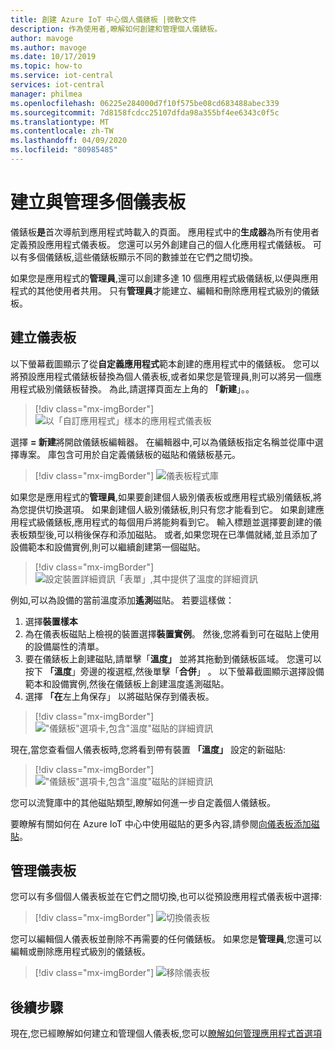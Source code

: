 ```yaml
---
title: 創建 Azure IoT 中心個人儀錶板 |微軟文件
description: 作為使用者,瞭解如何創建和管理個人儀錶板。
author: mavoge
ms.author: mavoge
ms.date: 10/17/2019
ms.topic: how-to
ms.service: iot-central
services: iot-central
manager: philmea
ms.openlocfilehash: 06225e284000d7f10f575be08cd683488abec339
ms.sourcegitcommit: 7d8158fcdcc25107dfda98a355bf4ee6343c0f5c
ms.translationtype: MT
ms.contentlocale: zh-TW
ms.lasthandoff: 04/09/2020
ms.locfileid: "80985485"
---
```

# <a name="create-and-manage-multiple-dashboards"></a>建立與管理多個儀表板

儀錶板**是**首次導航到應用程式時載入的頁面。 應用程式中的**生成器**為所有使用者定義預設應用程式儀表板。 您還可以另外創建自己的個人化應用程式儀錶板。 可以有多個儀錶板,這些儀錶板顯示不同的數據並在它們之間切換。

如果您是應用程式的**管理員**,還可以創建多達 10 個應用程式級儀錶板,以便與應用程式的其他使用者共用。 只有**管理員**才能建立、編輯和刪除應用程式級別的儀錶板。 

## <a name="create-dashboard"></a>建立儀表板

以下螢幕截圖顯示了從**自定義應用程式**範本創建的應用程式中的儀錶板。 您可以將預設應用程式儀錶板替換為個人儀表板,或者如果您是管理員,則可以將另一個應用程式級別儀錶板替換。 為此,請選擇頁面左上角的 **「新建**」。。
 
> [!div class="mx-imgBorder"]
> ![以「自訂應用程式」樣本的應用程式儀表板](media/howto-create-personal-dashboards/dashboard-custom-app.png)

選擇 **= 新建**將開啟儀錶板編輯器。 在編輯器中,可以為儀錶板指定名稱並從庫中選擇專案。 庫包含可用於自定義儀錶板的磁貼和儀錶板基元。

> [!div class="mx-imgBorder"]
> ![儀表板程式庫](media/howto-create-personal-dashboards/dashboard-library.png)

如果您是應用程式的**管理員**,如果要創建個人級別儀表板或應用程式級別儀錶板,將為您提供切換選項。 如果創建個人級別儀錶板,則只有您才能看到它。 如果創建應用程式級儀錶板,應用程式的每個用戶將能夠看到它。 輸入標題並選擇要創建的儀表板類型後,可以稍後保存和添加磁貼。 或者,如果您現在已準備就緒,並且添加了設備範本和設備實例,則可以繼續創建第一個磁貼。 

> [!div class="mx-imgBorder"]
> ![設定裝置詳細資訊「表單」,其中提供了溫度的詳細資訊](media/howto-create-personal-dashboards/device-details.png)

例如,可以為設備的當前溫度添加**遙測**磁貼。 若要這樣做：
1. 選擇**裝置樣本**
1. 為在儀表板磁貼上檢視的裝置選擇**裝置實例**。 然後,您將看到可在磁貼上使用的設備屬性的清單。
1. 要在儀錶板上創建磁貼,請單擊「**溫度」** 並將其拖動到儀錶板區域。 您還可以按下 **「溫度**」旁邊的複選框,然後單擊「**合併**」 。 以下螢幕截圖顯示選擇設備範本和設備實例,然後在儀錶板上創建溫度遙測磁貼。
1. 選擇 **「在**左上角保存」 以將磁貼保存到儀表板。

> [!div class="mx-imgBorder"]
> !["儀錶板"選項卡,包含"溫度"磁貼的詳細資訊](media/howto-create-personal-dashboards/temperature-tile-edit.png)

現在,當您查看個人儀表板時,您將看到帶有裝置 **「溫度」** 設定的新磁貼:

> [!div class="mx-imgBorder"]
> !["儀錶板"選項卡,包含"溫度"磁貼的詳細資訊](media/howto-create-personal-dashboards/temperature-tile-complete.png)

您可以流覽庫中的其他磁貼類型,瞭解如何進一步自定義個人儀錶板。

要瞭解有關如何在 Azure IoT 中心中使用磁貼的更多內容,請參閱[向儀表板添加磁貼](howto-add-tiles-to-your-dashboard.md)。

## <a name="manage-dashboards"></a>管理儀表板

您可以有多個個人儀表板並在它們之間切換,也可以從預設應用程式儀表板中選擇:

> [!div class="mx-imgBorder"]
> ![切換儀表板](media/howto-create-personal-dashboards/switch-dashboards.png)

您可以編輯個人儀表板並刪除不再需要的任何儀錶板。 如果您是**管理員**,您還可以編輯或刪除應用程式級別的儀錶板。

> [!div class="mx-imgBorder"]
> ![移除儀表板](media/howto-create-personal-dashboards/delete-dashboards.png)

## <a name="next-steps"></a>後續步驟

現在,您已經瞭解如何建立和管理個人儀表板,您可以[瞭解如何管理應用程式首選項](howto-manage-preferences.md)
